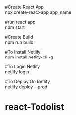 #Create React App
<br>
npx create-react-app app_name

#run react app
<br>
npm start

#Create Build
<br>
npm run build

#To Install Netlify
<br>
npm install netlify-cli -g

#To Login Netlify
<br>
netlify login

#To Deploy On Netlify
<br>
netlify deploy --prod


# react-Todolist
